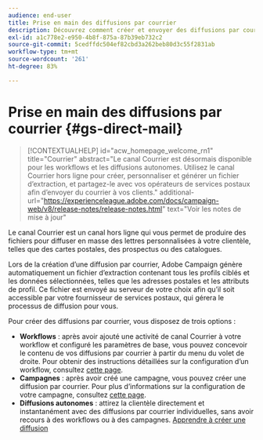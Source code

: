 ```yaml
---
audience: end-user
title: Prise en main des diffusions par courrier
description: Découvrez comment créer et envoyer des diffusions par courrier à l’aide d’Adobe Campaign Web.
exl-id: a1c778e2-e950-4b8f-875a-87b39eb732c2
source-git-commit: 5cedffdc504ef82cbd3a262beb80d3c55f2831ab
workflow-type: tm+mt
source-wordcount: '261'
ht-degree: 83%

---
```


# Prise en main des diffusions par courrier {#gs-direct-mail}

>[!CONTEXTUALHELP]
>id="acw_homepage_welcome_rn1"
>title="Courrier"
>abstract="Le canal Courrier est désormais disponible pour les workflows et les diffusions autonomes. Utilisez le canal Courrier hors ligne pour créer, personnaliser et générer un fichier d’extraction, et partagez-le avec vos opérateurs de services postaux afin d’envoyer du courrier à vos clients."
>additional-url="https://experienceleague.adobe.com/docs/campaign-web/v8/release-notes/release-notes.html" text="Voir les notes de mise à jour"


Le canal Courrier est un canal hors ligne qui vous permet de produire des fichiers pour diffuser en masse des lettres personnalisées à votre clientèle, telles que des cartes postales, des prospectus ou des catalogues.

Lors de la création d’une diffusion par courrier, Adobe Campaign génère automatiquement un fichier d’extraction contenant tous les profils ciblés et les données sélectionnées, telles que les adresses postales et les attributs de profil. Ce fichier est envoyé au serveur de votre choix afin qu’il soit accessible par votre fournisseur de services postaux, qui gérera le processus de diffusion pour vous.

Pour créer des diffusions par courrier, vous disposez de trois options :

* **Workflows** : après avoir ajouté une activité de canal Courrier à votre workflow et configuré les paramètres de base, vous pouvez concevoir le contenu de vos diffusions par courrier à partir du menu du volet de droite. Pour obtenir des instructions détaillées sur la configuration d’un workflow, consultez [cette page](../workflows/gs-workflow-creation.md).
* **Campagnes** : après avoir créé une campagne, vous pouvez créer une diffusion par courrier. Pour plus d’informations sur la configuration de votre campagne, consultez [cette page](../campaigns/gs-campaigns.md).
* **Diffusions autonomes** : attirez la clientèle directement et instantanément avec des diffusions par courrier individuelles, sans avoir recours à des workflows ou à des campagnes. [Apprendre à créer une diffusion](../msg/gs-deliveries.md)

<!--
<table style="table-layout:fixed"><tr style="border: 0;">
<td>
<a href="create-push.md">
<img alt="Lead" src="assets/do-not-localize/push_create.jpeg">
</a>
<div><a href="create-push.md"><strong>Create a push delivery</strong>
</div>
<p>
</td>
<td>
<a href="content-push.md">
<img alt="Infrequent" src="assets/do-not-localize/push_design.jpeg">
</a>
<div>
<a href="content-push.md"><strong>Design a push delivery<strong></strong></a>
</div>
<p></td>
<td>
<a href="send-push.md">
<img alt="Validation" src="assets/do-not-localize/push_send.jpeg">
</a>
<div>
<a href="send-push.md"><strong>Send a push delivery</strong></a>
</div>
<p>
</td>
<td>
<a href="send-push.md">
<img alt="Validation" src="assets/do-not-localize/push_report.jpeg">
</a>
<div>
<a href="send-push.md"><strong>Push delivery report</strong></a>
</div>
<p>
</td>
</tr></table>
-->
